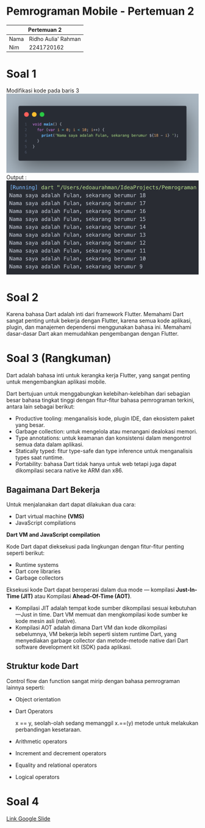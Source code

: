 # Pemrograman Mobile - Pertemuan 2

<table>
    <thead>
        <th style="text-align: center;" colspan="2">Pertemuan 2</th>
    </thead>
    <tbody>
        <tr>
            <td>Nama</td>
            <td>Ridho Aulia' Rahman</td>
        </tr>
        <tr>
            <td>Nim</td>
            <td>2241720162</td>
        </tr>
    </tbody>
</table>

# Soal 1
Modifikasi kode pada baris 3
![kode soal no 1](../../docs/pertemuan_02_1.png)
Output :
![hasil kode soal no 1](../../docs/pertemuan_02_2.png)

# Soal 2
Karena bahasa Dart adalah inti dari framework Flutter. Memahami Dart sangat penting untuk bekerja dengan Flutter, karena semua kode aplikasi, plugin, dan manajemen dependensi menggunakan bahasa ini. Memahami dasar-dasar Dart akan memudahkan pengembangan dengan Flutter.

# Soal 3 (Rangkuman)

Dart adalah bahasa inti untuk kerangka kerja Flutter, yang sangat penting untuk mengembangkan aplikasi mobile.

Dart bertujuan untuk menggabungkan kelebihan-kelebihan dari sebagian besar bahasa tingkat tinggi dengan fitur-fitur bahasa pemrograman terkini, antara lain sebagai berikut:

- Productive tooling:  menganalisis kode, plugin IDE, dan ekosistem paket yang besar.
- Garbage collection: untuk mengelola atau menangani dealokasi memori.
- Type annotations: untuk keamanan dan konsistensi dalam mengontrol semua data dalam aplikasi.
- Statically typed: fitur type-safe dan type inference untuk menganalisis types saat runtime.
- Portability: bahasa Dart tidak hanya untuk web tetapi juga dapat dikompilasi secara native ke ARM dan x86.

## Bagaimana Dart Bekerja

Untuk menjalanakan dart dapat dilakukan dua cara:
- Dart virtual machine **(VMS)**
- JavaScript compilations

**Dart VM and JavaScript compilation**

Kode Dart dapat dieksekusi pada lingkungan dengan fitur-fitur penting seperti berikut:

- Runtime systems
- Dart core libraries
- Garbage collectors

Eksekusi kode Dart dapat beroperasi dalam dua mode — kompilasi **Just-In-Time (JIT)** atau Kompilasi **Ahead-Of-Time (AOT)**. 

- Kompilasi JIT adalah tempat kode sumber dikompilasi sesuai kebutuhan—Just in time. Dart VM memuat dan mengkompilasi kode sumber ke kode mesin asli (native).
- Kompilasi AOT adalah dimana Dart VM dan kode dikompilasi sebelumnya, VM bekerja lebih seperti sistem runtime Dart, yang menyediakan garbage collector dan metode-metode native dari Dart software development kit (SDK) pada aplikasi.

## Struktur kode Dart

Control flow dan function sangat mirip dengan bahasa pemrograman lainnya seperti:
- Object orientation
- Dart Operators

    x == y, seolah-olah sedang memanggil x.==(y) metode untuk melakukan perbandingan kesetaraan.
- Arithmetic operators
- Increment and decrement operators
- Equality and relational operators
- Logical operators

# Soal 4
[Link Google Slide](https://docs.google.com/presentation/d/1hNlgt5Z8poUFuVDshPuh-j6CIzDtJiQ5S67-QvIeH2U/edit?usp=sharing)
